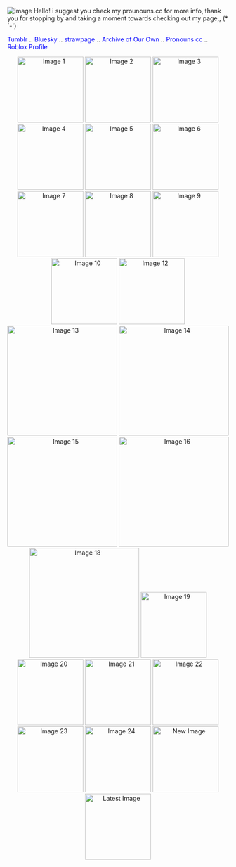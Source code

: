 

![image](https://github.com/user-attachments/assets/4b444ea4-2aab-4153-a51b-7b7437b606f5) Hello! i suggest you check my prounouns.cc for more info, thank you for stopping by and taking a moment towards checking out my page,, (*´-`)

<a href="https://www.tumblr.com/blog/circlewithamole" style="color: blue; text-decoration: none;">Tumblr</a> ..
<a href="https://bsky.app/profile/circlewithamole.bsky.social" style="color: blue; text-decoration: none;">Bluesky</a> ..
<a href="https://imonthevergeoflosingit.straw.page" style="color: blue; text-decoration: none;">strawpage</a> ..
<a href="https://archiveofourown.org/users/circlewithamole" style="color: blue; text-decoration: none;">Archive of Our Own</a> ..
<a href="https://pronouns.cc/@circlewithamole" style="color: blue; text-decoration: none;">Pronouns cc</a> .. 
<a href="https://www.roblox.com/users/1715948456/profile" style="color: blue; text-decoration: none;">Roblox Profile</a> 
<div align="center">


<div align="center">
  <img src="https://github.com/user-attachments/assets/8ad5063a-cffa-43a9-8a27-985eb8262c2b" alt="Image 1" width="150">
  <img src="https://github.com/user-attachments/assets/2a791039-287c-4947-a4fa-0629f474ef3f" alt="Image 2" width="150">
  <img src="https://github.com/user-attachments/assets/e78a5f73-1a9a-4e3b-a88a-bf1a369406f8" alt="Image 3" width="150">
  <img src="https://github.com/user-attachments/assets/8814924f-ebe2-4a8a-ae08-e6defe74aa25" alt="Image 4" width="150">
  <img src="https://github.com/user-attachments/assets/0692c4f2-7b45-4a6a-a3bd-61980ba70e88" alt="Image 5" width="150">
  <img src="https://github.com/user-attachments/assets/9b35fe75-6106-4f66-9a31-58407537f1dd" alt="Image 6" width="150">
  <img src="https://github.com/user-attachments/assets/45b0cc0c-a073-42d6-a866-c63740d32579" alt="Image 7" width="150">
  <img src="https://github.com/user-attachments/assets/ad5924ba-9086-4d60-8dbf-58e663f9632d" alt="Image 8" width="150">
  <img src="https://github.com/user-attachments/assets/34693935-563b-437c-9dbf-5cad348f302f" alt="Image 9" width="150">
  <img src="https://github.com/user-attachments/assets/2f5a8408-41e8-46e2-aed9-b0475cbd9c28" alt="Image 10" width="150">

  <img src="https://github.com/user-attachments/assets/b95fd07a-dc1e-48a6-8073-b4e6568480c2" alt="Image 12" width="150">
  <img src="https://github.com/user-attachments/assets/920d0db1-7f86-46f7-a7f4-04ced5e067b9" alt="Image 13" width="250">
  <img src="https://github.com/user-attachments/assets/95a39d68-51b5-44be-8685-41ebc181ad3f" alt="Image 14" width="250">
  <img src="https://github.com/user-attachments/assets/8f57b5e3-7e25-4c1f-add4-25758c8f3585" alt="Image 15" width="250">
  <img src="https://github.com/user-attachments/assets/f4c35449-8b79-4489-b131-a94a8935eb79" alt="Image 16" width="250">

  <img src="https://github.com/user-attachments/assets/27fd6bcf-cf9f-4de5-9fda-d94ce11b5fd3" alt="Image 18" width="250">
  <img src="https://github.com/user-attachments/assets/a8e12b6d-ee0e-4128-94d3-e116d60665c3" alt="Image 19" width="150">
  <img src="https://github.com/user-attachments/assets/d2b44c1c-4ff1-402d-b40e-8357c8eadf40" alt="Image 20" width="150">
  <img src="https://github.com/user-attachments/assets/4a5704c9-f03f-4284-9e3e-e3d4343f0032" alt="Image 21" width="150">
  <img src="https://github.com/user-attachments/assets/af278fd4-e3e6-411c-b6b1-2f01c1b068f5" alt="Image 22" width="150">
  <img src="https://github.com/user-attachments/assets/c7b453d5-5df4-45a3-b468-43828523216d" alt="Image 23" width="150">
  <img src="https://github.com/user-attachments/assets/9b020b2e-2045-4ca8-a7e6-5c14fc0c7e89" alt="Image 24" width="150">
 <img src="https://github.com/user-attachments/assets/7c91fb6b-29f2-4f97-a92c-8d2c972775f1" alt="New Image" width="150">
 <img src="https://github.com/user-attachments/assets/5ae950ff-e3bc-4d22-af5c-2f0bd9aee9cd" alt="Latest Image" width="150">
</div>


